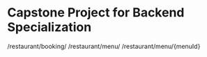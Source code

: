 # Capstone Project for Backend Specialization
/restaurant/booking/
/restaurant/menu/
/restaurant/menu/{menuId}